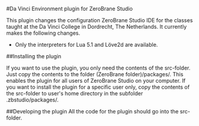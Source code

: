 #Da Vinci Environment plugin for ZeroBrane Studio

This plugin changes the configuration ZeroBrane Studio IDE for the classes taught at the Da Vinci College in Dordrecht, The Netherlands. It currently makes the following changes.

* Only the interpreters for Lua 5.1 and Löve2d are available.

##Installing the plugin

If you want to use the plugin, you only need the contents of the src-folder. Just copy the contents to the folder (ZeroBrane folder)/packages/. This enables the plugin for all users of ZeroBrane Studio on your computer. If you want to install the plugin for a specific user only, copy the contents of the src-folder to user's home directory in the subfolder .zbstudio/packages/.

##Developing the plugin
All the code for the plugin should go into the src-folder.